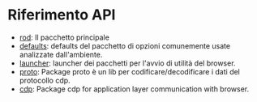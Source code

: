 # Riferimento API

- [rod](https://pkg.go.dev/github.com/go-rod/rod): Il pacchetto principale
- [defaults](https://pkg.go.dev/github.com/go-rod/rod/lib/defaults): defaults del pacchetto di opzioni comunemente usate analizzate dall'ambiente.
- [launcher](https://pkg.go.dev/github.com/go-rod/rod/lib/launcher): launcher dei pacchetti per l'avvio di utilità del browser.
- [proto](https://pkg.go.dev/github.com/go-rod/rod/lib/proto): Package proto è un lib per codificare/decodificare i dati del protocollo cdp.
- [cdp](https://pkg.go.dev/github.com/go-rod/rod/lib/cdp): Package cdp for application layer communication with browser.
